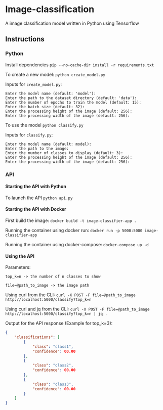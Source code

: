 # Image-classification

A image classification model written in Python using Tensorflow

## Instructions

### Python

Install dependencies `pip --no-cache-dir install -r requirements.txt`

To create a new model: `python create_model.py`

Inputs for `create_model.py`:

```text
Enter the model name (default: 'model'):
Enter the path to the dataset directory (default: 'data'):
Enter the number of epochs to train the model (default: 15):
Enter the batch size (default: 32):
Enter the processing height of the image (default: 256):
Enter the processing width of the image (default: 256):
```

To use the model `python classify.py`

Inputs for `classify.py`:

```text
Enter the model name (default: model):
Enter the path to the image:
Enter the number of classes to display (default: 3):
Enter the processing height of the image (default: 256):
Enter the processing width of the image (default: 256):
```

### API

#### Starting the API with Python

To launch the API `python api.py`

#### Starting the API with Docker

First build the image: `docker build -t image-classifier-app .`

Running the container using docker run: `docker run -p 5000:5000 image-classifier-app`

Running the container using docker-compose: `docker-compose up -d`

#### Using the API

Parameters:

```text
top_k=n -> the number of n classes to show

file=@path_to_image -> the image path
```

Using curl from the CLI: `curl -X POST -F file=@path_to_image http://localhost:5000/classify?top_k=n`

Using curl and jq from the CLI: `curl -X POST -F file=@path_to_image http://localhost:5000/classify?top_k=n | jq .`

Output for the API response (Example for top_k=3):

```json
{
    "classifications": [
        {
            "class": "class1",
            "confidence": 00.00
        },
        {
            "class": "class2",
            "confidence": 00.00
        },
        {
            "class": "class3",
            "confidence": 00.00
        }
    ]
}
```
